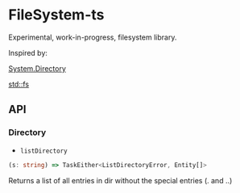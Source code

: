 # FileSystem-ts

Experimental, work-in-progress, filesystem library.

Inspired by:

[System.Directory](https://hackage.haskell.org/package/directory-1.3.6.1/docs/System-Directory.html)

[std::fs](https://doc.rust-lang.org/std/fs/index.html)

## API

### Directory

- `listDirectory` 

```ts
(s: string) => TaskEither<ListDirectoryError, Entity[]>
```

Returns a list of all entries in dir without the special entries (. and ..)